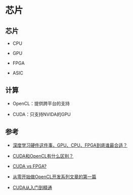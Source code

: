 # 芯片

## 芯片

- CPU

- GPU

- FPGA

- ASIC

## 计算

- OpenCL：提供跨平台的支持

- CUDA：只支持NVIDA的GPU

## 参考

- [深度学习硬件这件事，GPU、CPU、FPGA到底谁最合适？](http://blog.csdn.net/gavinlib/article/details/72458595)

- [CUDA和OpenCL有什么区别？](https://www.zhihu.com/question/19780484)

- [CUDA vs FPGA?](https://stackoverflow.com/questions/317731/cuda-vs-fpga)

- [从零开始做OpenCL开发系列文章的第一篇](http://blog.csdn.net/tommy_wxie/article/details/52123974)

- [CUDA从入门到精通](http://blog.csdn.net/augusdi/article/details/12833235)